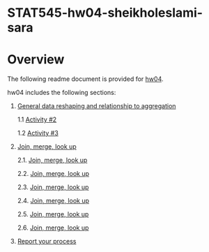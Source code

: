 # STAT545-hw04-sheikholeslami-sara

# Overview
The following readme document is provided for <a href="https://github.com/ssheikho/STAT545-hw-sheikholeslami-sara/tree/master/hw04">hw04</a>.

hw04 includes the following sections: 

1. <a href="https://github.com/ssheikho/STAT545-hw-sheikholeslami-sara/blob/master/hw04/HW04.md#1">General data reshaping and relationship to aggregation</a>

    1.1 <a href="https://github.com/ssheikho/STAT545-hw-sheikholeslami-sara/blob/master/hw04/HW04.md#2">Activity #2</a>
    
    1.2 <a href="https://github.com/ssheikho/STAT545-hw-sheikholeslami-sara/blob/master/hw04/HW04.md#3">Activity #3</a>
    
2. <a href="https://github.com/ssheikho/STAT545-hw-sheikholeslami-sara/blob/master/hw03/HW04.md#4">Join, merge, look up</a>

    2.1. <a href="https://github.com/ssheikho/STAT545-hw-sheikholeslami-sara/blob/master/hw03/HW04.md#5">Join, merge, look up</a>
    
    2.2. <a href="https://github.com/ssheikho/STAT545-hw-sheikholeslami-sara/blob/master/hw03/HW04.md#6">Join, merge, look up</a>
    
    2.3. <a href="https://github.com/ssheikho/STAT545-hw-sheikholeslami-sara/blob/master/hw03/HW04.md#7">Join, merge, look up</a>
    
    2.4. <a href="https://github.com/ssheikho/STAT545-hw-sheikholeslami-sara/blob/master/hw03/HW04.md#8">Join, merge, look up</a>
    
    2.5. <a href="https://github.com/ssheikho/STAT545-hw-sheikholeslami-sara/blob/master/hw03/HW04.md#9">Join, merge, look up</a>
    
    2.6. <a href="https://github.com/ssheikho/STAT545-hw-sheikholeslami-sara/blob/master/hw03/HW04.md#10">Join, merge, look up</a>

3. <a href="https://github.com/ssheikho/STAT545-hw-sheikholeslami-sara/blob/master/hw03/HW03.md#11">Report your process</a>

